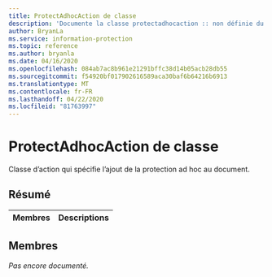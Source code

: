 ```yaml
---
title: ProtectAdhocAction de classe
description: 'Documente la classe protectadhocaction :: non définie du kit de développement logiciel (SDK) Microsoft Information Protection (MIP).'
author: BryanLa
ms.service: information-protection
ms.topic: reference
ms.author: bryanla
ms.date: 04/16/2020
ms.openlocfilehash: 084ab7ac8b961e21291bffc38d14b05acb28db55
ms.sourcegitcommit: f54920bf017902616589aca30baf6b64216b6913
ms.translationtype: MT
ms.contentlocale: fr-FR
ms.lasthandoff: 04/22/2020
ms.locfileid: "81763997"
---
```

# <a name="class-protectadhocaction"></a>ProtectAdhocAction de classe 
Classe d’action qui spécifie l’ajout de la protection ad hoc au document.
  
## <a name="summary"></a>Résumé
 Membres                        | Descriptions                                
--------------------------------|---------------------------------------------
  
## <a name="members"></a>Membres
_Pas encore documenté._
